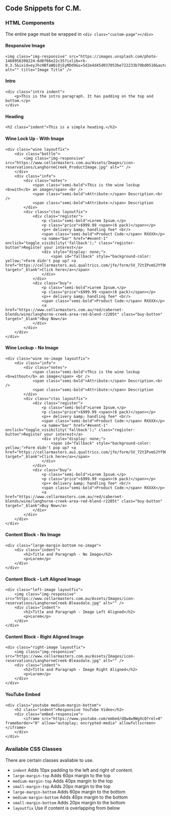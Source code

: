 ## Code Snippets for C.M.

### HTML Components

The entire page must be wrapped in `<div class="custom-page"></div>`

#### Responsive Image
```
<img class="img-responsive" src="https://images.unsplash.com/photo-1468956398224-6d6f66e22c35?ixlib=rb-0.3.5&ixid=eyJhcHBfaWQiOjEyMDd9&s=5d2e4d45d037053be722233b79bd0510&auto=format&fit=crop&w=3910&q=80" alt="" title="Image Title" />
```

#### Intro
```
<div class="intro indent">
	<p>This is the intro paragraph. It has padding on the top and bottom.</p>
</div>
```

#### Heading
```
<h2 class="indent">This is a simple heading.</h2>
```

#### Wine Lock Up - With Image
```
<div class="wine layoutfix">
	<div class="bottle">
		<img class="img-responsive" src="https://www.cellarmasters.com.au/Assets/Images/icon-reservations/LanghorneCreek_ProductImage.jpg" alt="" />
	</div>
	<div class="info">
		<div class="notes">
			<span class="semi-bold">This is the wine lockup <b>with</b> an image</span> <br />
			<span class="semi-bold">Attribute:</span> Description.<br />
			<span class="semi-bold">Attribute:</span> Description
		</div>
		<div class="ctas layoutfix">
			<div class="register">
				<p class="semi-bold">Lorem Ipsum.</p>
				<p class="price">$999.99 <span>(6 pack)</span></p>
				<p>+ delivery &amp; handling fee* <br/>
				<span class="semi-bold">Product Code:</span> RXXXX</p>
				<a name="bar" href="#event-1" onclick="toggle_visibility('fallback');" class="register-button">Register your interest</a>
				<div style="display: none;">
					<span id="fallback" style="background-color: yellow;">Form didn't pop up? <a href="https://cellarmasters.au1.qualtrics.com/jfe/form/SV_72tIPvmSJYf9QKF" target="_blank">Click here</a></span>
				</div>
			</div>
			<div class="buy">
				<p class="semi-bold">Lorem Ipsum.</p>
				<p class="price">$999.99 <span>(6 pack)</span></p>
				<p>+ delivery &amp; handling fee* <br/>
				<span class="semi-bold">Product Code:</span> RXXXX</p>
				<a href="https://www.cellarmasters.com.au/red/cabernet-blends/wine/langhorne-creek-area-red-blend-r2205t" class="buy-button" target="_blank">Buy Now</a>
			</div>
		</div>
	</div>
</div>
```

#### Wine Lockup - No Image
```
<div class="wine no-image layoutfix">
	<div class="info">
		<div class="notes">
			<span class="semi-bold">This is the wine lockup <b>without</b> an image</span> <br />
			<span class="semi-bold">Attribute:</span> Description.<br />
			<span class="semi-bold">Attribute:</span> Description
		</div>
		<div class="ctas layoutfix">
			<div class="register">
				<p class="semi-bold">Lorem Ipsum.</p>
				<p class="price">$999.99 <span>(6 pack)</span></p>
				<p>+ delivery &amp; handling fee* <br/>
				<span class="semi-bold">Product Code:</span> RXXXX</p>
				<a name="bar" href="#event-1" onclick="toggle_visibility('fallback');" class="register-button">Register your interest</a>
				<div style="display: none;">
					<span id="fallback" style="background-color: yellow;">Form didn't pop up? <a href="https://cellarmasters.au1.qualtrics.com/jfe/form/SV_72tIPvmSJYf9QKF" target="_blank">Click here</a></span>
				</div>
			</div>
			<div class="buy">
				<p class="semi-bold">Lorem Ipsum.</p>
				<p class="price">$999.99 <span>(6 pack)</span></p>
				<p>+ delivery &amp; handling fee* <br/>
				<span class="semi-bold">Product Code:</span> RXXXX</p>
				<a href="https://www.cellarmasters.com.au/red/cabernet-blends/wine/langhorne-creek-area-red-blend-r2205t" class="buy-button" target="_blank">Buy Now</a>
			</div>
		</div>
	</div>
</div>
```

#### Content Block - No Image
```
<div class="large-margin-bottom no-image">
	<div class="indent">
		<h2>Title and Paragraph - No Image</h2>
		<p>Lorem</p>
	</div>
</div>
```

#### Content Block - Left Aligned Image
```
<div class="left-image layoutfix">
	<img class="img-responsive" src="https://www.cellarmasters.com.au/Assets/Images/icon-reservations/LanghorneCreek-Bleasdale.jpg" alt="" />
	<div class="indent">
		<h2>Title and Paragraph - Image Left Aligned</h2>
		<p>Lorem</p>
	</div>
</div>
```

#### Content Block - Right Aligned Image
```
<div class="right-image layoutfix">
	<img class="img-responsive" src="https://www.cellarmasters.com.au/Assets/Images/icon-reservations/LanghorneCreek-Bleasdale.jpg" alt="" />
	<div class="indent">
		<h2>Title and Paragraph - Image Right Aligned</h2>
		<p>Lorem</p>
	</div>
</div>
```

#### YouTube Embed
```
<div class="youtube medium-margin-bottom">
	<h2 class="indent">Responsive YouTube Video</h2>
	<div class="embed-responsive">
		<iframe src="https://www.youtube.com/embed/dQw4w9WgXcQ?rel=0" frameborder="0" allow="autoplay; encrypted-media" allowfullscreen></iframe>
	</div>
</div>
```

### Available CSS Classes
There are certain classes avaliable to use.
 * `indent`  Adds 10px padding to the left and right of content.
 * `large-margin-top` Adds 60px margin to the top
 * `medium-margin-top` Adds 40px margin to the top
 * `small-margin-top` Adds 20px margin to the top
 * `large-margin-bottom` Adds 60px margin to the bottom
 * `medium-margin-bottom` Adds 40px margin to the bottom
 * `small-margin-bottom` Adds 20px margin to the bottom
 * `layoutfix` Use if content is overlapping from below
